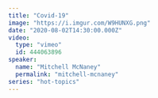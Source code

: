 ```yaml
---
title: "Covid-19"
image: "https://i.imgur.com/W9HUNXG.png"
date: "2020-08-02T14:30:00.000Z"
video:
  type: "vimeo"
  id: 444063896
speaker:
  name: "Mitchell McNaney"
  permalink: "mitchell-mcnaney"
series: "hot-topics"
---
```

